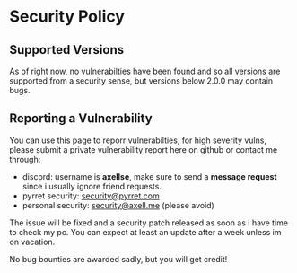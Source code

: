 # Security Policy

## Supported Versions

As of right now, no vulnerabilties have been found and so all versions are supported from a security sense, but versions below 2.0.0 may contain bugs.
## Reporting a Vulnerability

You can use this page to reporr vulnerabilties, for high severity vulns, please submit a private vulnerability report here on github or contact me through:
* discord: username is **axellse**, make sure to send a **message request** since i usually ignore friend requests.
* pyrret security: security@pyrret.com
* personal security: security@axell.me (please avoid)

The issue will be fixed and a security patch released as soon as i have time to check my pc. You can expect at least an update after a week unless im on vacation.

No bug bounties are awarded sadly, but you will get credit!
